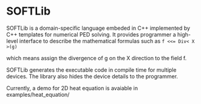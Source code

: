 SOFTLib
======
SOFTLib is a domain-specific language embeded in C++ implemented by C++ templates
for numerical PED solving. 
It provides programmer a high-level interface to describe the mathematical formulas such as
```f <<= Div< X >(g)```

which means assign the divergence of g on the X direction to the field f.

SOFTLib generates the executable code in compile time for multiple devices. 
The library also hides the device details to the programmer. 

Currently, a demo for 2D heat equation is avaiable in examples/heat\_equation/

